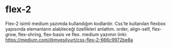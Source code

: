 # flex-2
Flex-2 isimli medium yazımda kullandığım kodlardır.
Css'te kullanılan flexbox yapısında elemanların alabileceği özellikleri anlattım.
order, align-self, flex-grow, flex-shring, flex-basis ve flex.
medium yazımın linki: https://medium.com/@myesilyurt/css-flex-2-666c9972be8a
